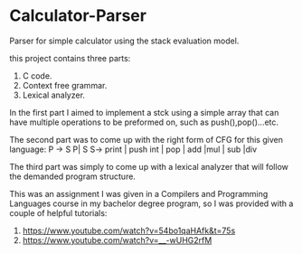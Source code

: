 # Calculator-Parser
Parser for simple calculator using the stack evaluation model.

this project contains three parts:
1. C code.
2. Context free grammar.
3. Lexical analyzer.

In the first part I aimed to implement a stck using a simple array that can have multiple operations to be preformed on, 
such as push(),pop()...etc.

The second part was to come up with the right form of CFG for this given language:
P → S P| S
S→ print | push int | pop | add |mul | sub |div

The third part was simply to come up with a lexical analyzer that will follow the demanded program structure.

This was an assignment I was given in a Compilers and Programming Languages course in my bachelor degree program,
so I was provided with a couple of helpful tutorials:
1. https://www.youtube.com/watch?v=54bo1qaHAfk&t=75s 
2. https://www.youtube.com/watch?v=__-wUHG2rfM
